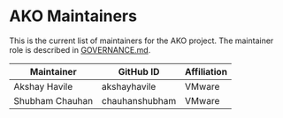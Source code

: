 # AKO Maintainers

This is the current list of maintainers for the AKO project. The maintainer
role is described in [GOVERNANCE.md](GOVERNANCE.md).

| Maintainer | GitHub ID | Affiliation |
| ---------- | --------- | ----------- |
| Akshay Havile | akshayhavile | VMware |
| Shubham Chauhan | chauhanshubham | VMware |